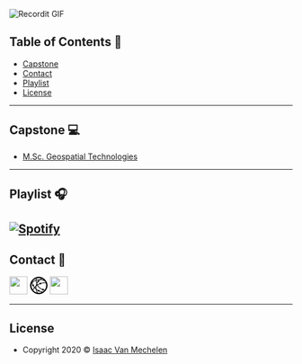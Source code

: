 

![Recordit GIF](http://g.recordit.co/zd10xpz2qI.gif)

<!--
### Hi there 👋
**vanmeciv/vanmeciv** is a ✨ _special_ ✨ repository because its `README.md` (this file) appears on your GitHub profile.

Here are some ideas to get you started:

- 🔭 I’m currently working on ...
- 🌱 I’m currently learning ...
- 👯 I’m looking to collaborate on ...
- 🤔 I’m looking for help with ...
- 💬 Ask me about ...
- 📫 How to reach me: ...
- 😄 Pronouns: ...
- ⚡ Fun fact: ...


- [Features](#features)
- [Contributing](#contributing)
- [Team](#team)
- [FAQ](#faq)

-->

## Table of Contents :scroll:
- [Capstone](#capstone20)
- [Contact](#contact)
- [Playlist](#playlist)
- [License](#license)

---
## Capstone :computer:
- <a href="https://github.com/vanmeciv/Portfolio" target="_blank">M.Sc. Geospatial Technologies</a> 

---
## Playlist :headphones:
[![Spotify](https://novatorem.vanmeciv.vercel.app/api/spotify-playing)](https://open.spotify.com/user/124407433)<br>
---
## Contact :speech_balloon:

<a href="https://www.linkedin.com/in/isaac-vanmechelen/" target="_blank" title="My LinkedIn Profile"><img height="32" width="32" src="https://cdn.jsdelivr.net/npm/simple-icons@v3/icons/linkedin.svg" /></a>
<a href="https://geospatial.is" target="_blank" title="My Website"><img height="32" width="32" src="https://raw.githubusercontent.com/vanmeciv/Portfolio/master/img/favicon/favicon-32x32.png" /></a>
<a href="https://geospatial.is/Resume_Van%20Mechelen_uw.pdf" target="_blank" title="My Resume"><img height="32" width="32" src="http://simpleicons.org/icons/adobeacrobatreader.svg" /></a>

---

## License

- Copyright 2020 © <a href="https://geospatial.is" target="_blank">Isaac Van Mechelen</a>
